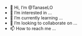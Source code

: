 - 👋 Hi, I’m @TanaseLO
- 👀 I’m interested in ...
- 🌱 I’m currently learning ...
- 💞️ I’m looking to collaborate on ...
- 📫 How to reach me ...

<!---
TanaseLO/TanaseLO is a ✨ special ✨ repository because its `README.md` (this file) appears on your GitHub profile.
You can click the Preview link to take a look at your changes.
--->
